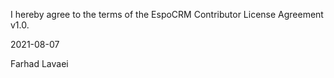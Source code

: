 I hereby agree to the terms of the EspoCRM Contributor License Agreement v1.0.

2021-08-07

Farhad Lavaei

